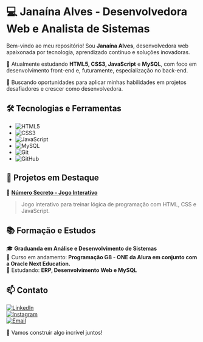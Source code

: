 # 💻 Janaína Alves - Desenvolvedora Web e Analista de Sistemas

Bem-vindo ao meu repositório! Sou **Janaína Alves**, desenvolvedora web apaixonada por tecnologia, aprendizado contínuo e soluções inovadoras.

📍 Atualmente estudando **HTML5, CSS3, JavaScript** e **MySQL**, com foco em desenvolvimento front-end e, futuramente, especialização no back-end.

🚀 Buscando oportunidades para aplicar minhas habilidades em projetos desafiadores e crescer como desenvolvedora.

## 🛠️ Tecnologias e Ferramentas

- ![HTML5](https://img.shields.io/badge/-HTML5-E34F26?style=for-the-badge&logo=html5&logoColor=white)
- ![CSS3](https://img.shields.io/badge/-CSS3-1572B6?style=for-the-badge&logo=css3&logoColor=white)
- ![JavaScript](https://img.shields.io/badge/-JavaScript-F7DF1E?style=for-the-badge&logo=javascript&logoColor=black)
- ![MySQL](https://img.shields.io/badge/-MySQL-4479A1?style=for-the-badge&logo=mysql&logoColor=white)
- ![Git](https://img.shields.io/badge/-Git-F05032?style=for-the-badge&logo=git&logoColor=white)
- ![GitHub](https://img.shields.io/badge/-GitHub-181717?style=for-the-badge&logo=github&logoColor=white)

## 📌 Projetos em Destaque

🔹 **[Número Secreto - Jogo Interativo](https://github.com/seu-usuario/numero-secreto)**  
> Jogo interativo para treinar lógica de programação com HTML, CSS e JavaScript.

## 📚 Formação e Estudos

🎓 **Graduanda em Análise e Desenvolvimento de Sistemas**  
📖 Curso em andamento: **Programação G8 - ONE da Alura em conjunto com a Oracle Next Education.**  
📖 Estudando: **ERP, Desenvolvimento Web e MySQL**

## 📫 Contato

[![LinkedIn](https://img.shields.io/badge/-LinkedIn-blue?style=for-the-badge&logo=linkedin&logoColor=white)](https://www.linkedin.com/in/janainasmalves)  
[![Instagram](https://img.shields.io/badge/-Instagram-E4405F?style=for-the-badge&logo=instagram&logoColor=white)](https://www.instagram.com/janie.martins.1)  
[![Email](https://img.shields.io/badge/-Email-D14836?style=for-the-badge&logo=gmail&logoColor=white)](mailto:janainasmalves@gmail.com)  

🚀 Vamos construir algo incrível juntos!

